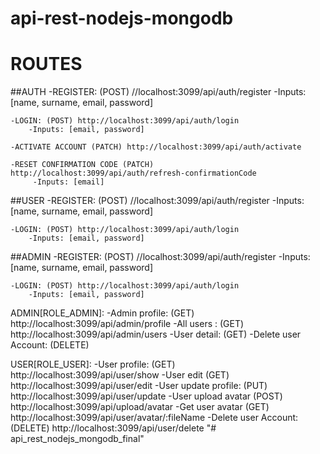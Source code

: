 # api-rest-nodejs-mongodb
# ROUTES 
##AUTH
    -REGISTER: (POST) //localhost:3099/api/auth/register
        -Inputs: [name, surname, email, password]

    -LOGIN: (POST) http://localhost:3099/api/auth/login
        -Inputs: [email, password]
    
    -ACTIVATE ACCOUNT (PATCH) http://localhost:3099/api/auth/activate

    -RESET CONFIRMATION CODE (PATCH) http://localhost:3099/api/auth/refresh-confirmationCode
         -Inputs: [email]

##USER
    -REGISTER: (POST) //localhost:3099/api/auth/register
        -Inputs: [name, surname, email, password]

    -LOGIN: (POST) http://localhost:3099/api/auth/login
        -Inputs: [email, password]

##ADMIN
    -REGISTER: (POST) //localhost:3099/api/auth/register
        -Inputs: [name, surname, email, password]

    -LOGIN: (POST) http://localhost:3099/api/auth/login
        -Inputs: [email, password]

ADMIN[ROLE_ADMIN]:
-Admin profile: (GET)  http://localhost:3099/api/admin/profile
-All users : (GET) http://localhost:3099/api/admin/users
-User detail: (GET)
-Delete user Account: (DELETE)

USER[ROLE_USER]:
-User profile: (GET) http://localhost:3099/api/user/show
-User edit (GET) http://localhost:3099/api/user/edit
-User update profile: (PUT) http://localhost:3099/api/user/update
-User upload avatar (POST) http://localhost:3099/api/upload/avatar
-Get user avatar (GET) http://localhost:3099/api/user/avatar/:fileName
-Delete user Account: (DELETE) http://localhost:3099/api/user/delete
"# api_rest_nodejs_mongodb_final" 
